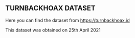 ## TURNBACKHOAX DATASET

Here you can find the dataset from https://turnbackhoax.id

This dataset was obtained on 25th April 2021

